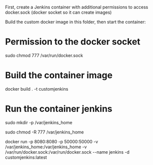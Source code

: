 First, create a Jenkins container with additional permissions to access docker.sock (docker socket so it can create images)


Build the custom docker image in this folder, then start the container:

# Permission to the docker socket
sudo chmod 777 /var/run/docker.sock



# Build the container image
docker build . -t customjenkins

# Run the container jenkins
sudo mkdir -p /var/jenkins_home

sudo chmod -R 777 /var/jenkins_home

docker run -p 8080:8080 -p 50000:50000 -v /var/jenkins_home:/var/jenkins_home -v /var/run/docker.sock:/var/run/docker.sock --name jenkins -d customjenkins:latest
